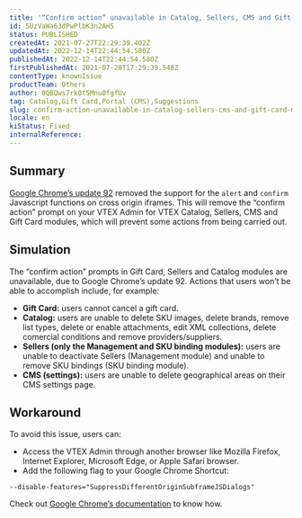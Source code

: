 ```yaml
---
title: '“Confirm action” unavailable in Catalog, Sellers, CMS and Gift Card modules for Google Chrome'
id: 5UzVaWa63dPwPlbK3n2AH5
status: PUBLISHED
createdAt: 2021-07-27T22:29:39.402Z
updatedAt: 2022-12-14T22:44:54.580Z
publishedAt: 2022-12-14T22:44:54.580Z
firstPublishedAt: 2021-07-28T17:29:39.548Z
contentType: knownIssue
productTeam: Others
author: 0QBQws7rk0t5Mnu8fgfUv
tag: Catalog,Gift Card,Portal (CMS),Suggestions
slug: confirm-action-unavailable-in-catalog-sellers-cms-and-gift-card-modules-for
locale: en
kiStatus: Fixed
internalReference:  
---
```


## Summary

[Google Chrome’s update 92](https://chromestatus.com/feature/5148698084376576) removed the support for the `alert` and `confirm` Javascript functions on cross origin iframes. This will remove the “confirm action” prompt on your VTEX Admin for VTEX Catalog, Sellers, CMS and Gift Card modules, which will prevent some actions from being carried out.


## Simulation

The “confirm action” prompts in Gift Card, Sellers and Catalog modules are unavailable, due to Google Chrome’s update 92. Actions that users won’t be able to accomplish include, for example:

- __Gift Card:__ users cannot cancel a gift card.
- __Catalog:__ users are unable to delete SKU images, delete brands, remove list types, delete or enable attachments, edit XML collections, delete comercial conditions and remove providers/suppliers. 
- __Sellers (only the Management and SKU binding modules):__ users are unable to deactivate Sellers (Management module) and unable to remove SKU bindings (SKU binding module).
- __CMS (settings):__ users are unable to delete geographical areas on their CMS settings page.


## Workaround

To avoid this issue, users can:

- Access the VTEX Admin through another browser like Mozilla Firefox, Internet Explorer, Microsoft Edge, or Apple Safari browser.  
- Add the following flag to your Google Chrome Shortcut:     

`--disable-features="SuppressDifferentOriginSubframeJSDialogs"`   

Check out [Google Chrome’s documentation](https://support.google.com/chrome/a/answer/6271282?hl=en#zippy=%2Cwindows) to know how.   


